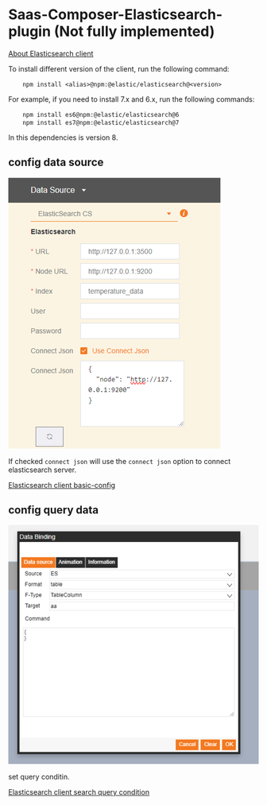 # Saas-Composer-Elasticsearch-plugin (Not fully implemented)


[About Elasticsearch client](https://www.elastic.co/guide/en/elasticsearch/client/javascript-api/current/introduction.html)

To install different version of the client, run the following command:

        npm install <alias>@npm:@elastic/elasticsearch@<version>


For example, if you need to install 7.x and 6.x, run the following commands:

        npm install es6@npm:@elastic/elasticsearch@6
        npm install es7@npm:@elastic/elasticsearch@7

In this dependencies is version 8.

## config data source  

![config](readmeImg/01.png)  

If checked `connect json` will use the `connect json` option to  connect elasticsearch server.  

[Elasticsearch client basic-config](https://www.elastic.co/guide/en/elasticsearch/client/javascript-api/current/basic-config.html)  


## config query data    

![config](readmeImg/02.png)    

set query conditin.  

[Elasticsearch client search query condition](https://www.elastic.co/guide/en/elasticsearch/client/javascript-api/current/search_examples.html)  
